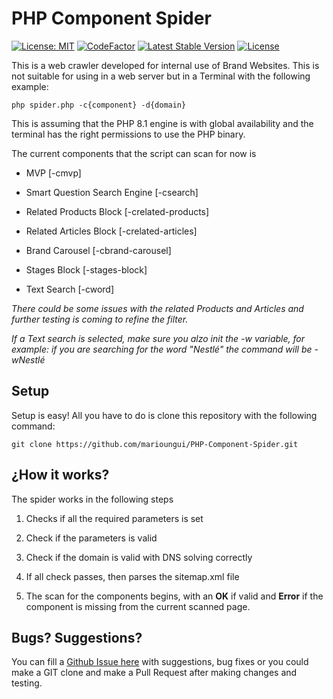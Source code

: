
# PHP Component Spider

[![License: MIT](https://img.shields.io/badge/License-MIT-yellow.svg)](https://opensource.org/licenses/MIT) [![CodeFactor](https://www.codefactor.io/repository/github/marioungui/php-component-spider/badge)](https://www.codefactor.io/repository/github/marioungui/php-component-spider) [![Latest Stable Version](http://poser.pugx.org/marioungui/php-component-spider/v)](https://packagist.org/packages/marioungui/php-component-spider) [![License](http://poser.pugx.org/marioungui/php-component-spider/license)](https://packagist.org/packages/marioungui/php-component-spider)

This is a web crawler developed for internal use of Brand Websites. This is not suitable for using in a web server but in a Terminal with the following example:

    php spider.php -c{component} -d{domain}

This is assuming that the PHP 8.1 engine is with global availability and the terminal has the right permissions to use the PHP binary.

The current components that the script can scan for now is

- MVP [-cmvp]

- Smart Question Search Engine [-csearch]

- Related Products Block [-crelated-products]

- Related Articles Block [-crelated-articles]

- Brand Carousel [-cbrand-carousel]

- Stages Block [-stages-block]

- Text Search [-cword]

*There could be some issues with the related Products and Articles and further testing is coming to refine the filter.*

*If a Text search is selected, make sure you alzo init the -w variable, for example: if you are searching for the word "Nestlé" the command will be -wNestlé*

## Setup

Setup is easy! All you have to do is clone this repository with the following command:

    git clone https://github.com/marioungui/PHP-Component-Spider.git

## ¿How it works?

The spider works in the following steps

1. Checks if all the required parameters is set

2. Check if the parameters is valid

3. Check if the domain is valid with DNS solving correctly

4. If all check passes, then parses the sitemap.xml file

5. The scan for the components begins, with an **OK** if valid and **Error** if the component is missing from the current scanned page.

## Bugs? Suggestions?

You can fill a [Github Issue here](https://github.com/marioungui/PHP-Component-Spider/issues/new) with suggestions, bug fixes or you could make a GIT clone and make a Pull Request after making changes and testing.
